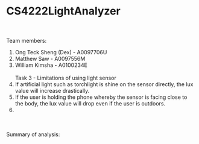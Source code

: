 # CS4222LightAnalyzer
<br/><br/>
Team members:
1. Ong Teck Sheng (Dex) - A0097706U
2. Matthew Saw - A0097556M
3. William Kimsha - A0100234E
<br/><br/>
Task 3 - Limitations of using light sensor<br/>
1. If artificial light such as torchlight is shine on the sensor directly, the lux value will increase drastically.<br/>
2. If the user is holding the phone whereby the sensor is facing close to the body, the lux value will drop even if the user is outdoors.<br/>
3. 
<br/><br/>
Summary of analysis:<br/>